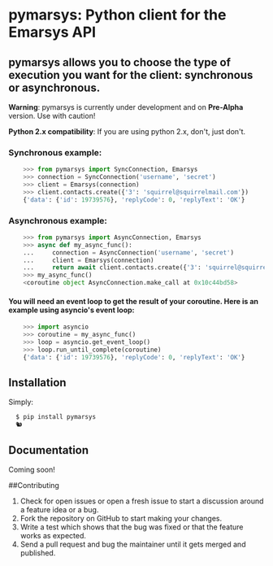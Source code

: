# pymarsys: Python client for the Emarsys API

## pymarsys allows you to choose the type of execution you want for the client: synchronous or asynchronous.

**Warning**: pymarsys is currently under development and on **Pre-Alpha** version. Use with caution!

**Python 2.x compatibility**: If you are using python 2.x, don't, just don't.

### Synchronous example:
```python
    >>> from pymarsys import SyncConnection, Emarsys
    >>> connection = SyncConnection('username', 'secret')
    >>> client = Emarsys(connection)
    >>> client.contacts.create({'3': 'squirrel@squirrelmail.com'})
    {'data': {'id': 19739576}, 'replyCode': 0, 'replyText': 'OK'}
```

### Asynchronous example:
```python
    >>> from pymarsys import AsyncConnection, Emarsys
    >>> async def my_async_func():
    ...     connection = AsyncConnection('username', 'secret')
    ...     client = Emarsys(connection)
    ...     return await client.contacts.create({'3': 'squirrel@squirrelmail.com'})
    >>> my_async_func()
    <coroutine object AsyncConnection.make_call at 0x10c44bd58>
```

#### You will need an event loop to get the result of your coroutine. Here is an example using asyncio's event loop:
```python
    >>> import asyncio
    >>> coroutine = my_async_func()
    >>> loop = asyncio.get_event_loop()
    >>> loop.run_until_complete(coroutine)
    {'data': {'id': 19739576}, 'replyCode': 0, 'replyText': 'OK'}
```

## Installation

Simply:
```sh
  $ pip install pymarsys
  🐿
```
## Documentation
Coming soon!

##Contributing

1. Check for open issues or open a fresh issue to start a discussion around a feature idea or a bug.
2. Fork the repository on GitHub to start making your changes.
3. Write a test which shows that the bug was fixed or that the feature works as expected.
4. Send a pull request and bug the maintainer until it gets merged and published.
